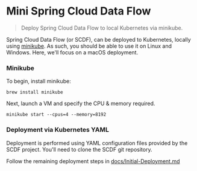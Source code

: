# Mini Spring Cloud Data Flow

> Deploy Spring Cloud Data Flow to local Kubernetes via minikube.

Spring Cloud Data Flow (or SCDF), can be deployed to Kubernetes, locally
using [minikube](https://minikube.sigs.k8s.io/docs/).  As such, you
should be able to use it on Linux and Windows.  Here, we'll focus
on a macOS deployment.


### Minikube
To begin, install minikube:
```
brew install minikube
```
Next, launch a VM and specify the CPU & memory required.
```
minikube start --cpus=4 --memory=8192
```
### Deployment via Kubernetes YAML
Deployment is performed using YAML configuration files provided
by the SCDF project.  You'll need to clone the SCDF git repository.

Follow the remaining deployment steps in [docs/Initial-Deployment.md](docs/Initial-Deployment.md)